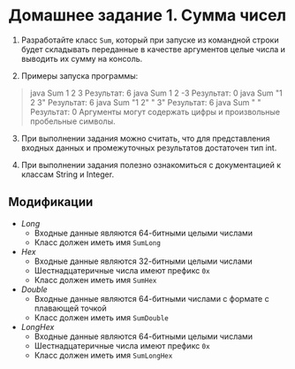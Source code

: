 # Домашнее задание 1. Сумма чисел

1. Разработайте класс `Sum`, который при запуске из командной строки будет складывать переданные в качестве аргументов целые числа и выводить их сумму на консоль.

2. Примеры запуска программы:
  > java Sum 1 2 3
  > Результат: 6
  > java Sum 1 2 -3
  > Результат: 0
  > java Sum "1 2 3"
  > Результат: 6
  > java Sum "1 2" " 3"
  > Результат: 6
  > java Sum " "
  > Результат: 0
Аргументы могут содержать цифры и произвольные пробельные символы.

3. При выполнении задания можно считать, что для представления входных данных и промежуточных результатов достаточен тип int.

4. При выполнении задания полезно ознакомиться с документацией к классам String и Integer.

## Модификации

 * *Long*
    * Входные данные являются 64-битными целыми числами
    * Класс должен иметь имя `SumLong`
 * *Hex*
    * Входные данные являются 32-битными целыми числами
    * Шестнадцатеричные числа имеют префикс `0x`
    * Класс должен иметь имя `SumHex`
 * *Double*
    * Входные данные являются 64-битными числами с формате с плавающей точкой
    * Класс должен иметь имя `SumDouble`
 * *LongHex*
    * Входные данные являются 64-битными целыми числами
    * Шестнадцатеричные числа имеют префикс `0x`
    * Класс должен иметь имя `SumLongHex`

